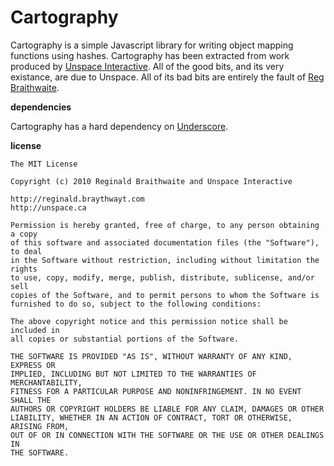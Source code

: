 Cartography
===

Cartography is a simple Javascript library for writing object mapping functions using hashes. Cartography has been extracted from work produced by [Unspace Interactive][u]. All of the good bits, and its very existance, are due to Unspace. All of its bad bits are entirely the fault of [Reg Braithwaite][r].

**dependencies**

Cartography has a hard dependency on [Underscore][_].

**license**

    The MIT License

    Copyright (c) 2010 Reginald Braithwaite and Unspace Interactive

    http://reginald.braythwayt.com
    http://unspace.ca

    Permission is hereby granted, free of charge, to any person obtaining a copy
    of this software and associated documentation files (the "Software"), to deal
    in the Software without restriction, including without limitation the rights
    to use, copy, modify, merge, publish, distribute, sublicense, and/or sell
    copies of the Software, and to permit persons to whom the Software is
    furnished to do so, subject to the following conditions:

    The above copyright notice and this permission notice shall be included in
    all copies or substantial portions of the Software.

    THE SOFTWARE IS PROVIDED "AS IS", WITHOUT WARRANTY OF ANY KIND, EXPRESS OR
    IMPLIED, INCLUDING BUT NOT LIMITED TO THE WARRANTIES OF MERCHANTABILITY,
    FITNESS FOR A PARTICULAR PURPOSE AND NONINFRINGEMENT. IN NO EVENT SHALL THE
    AUTHORS OR COPYRIGHT HOLDERS BE LIABLE FOR ANY CLAIM, DAMAGES OR OTHER
    LIABILITY, WHETHER IN AN ACTION OF CONTRACT, TORT OR OTHERWISE, ARISING FROM,
    OUT OF OR IN CONNECTION WITH THE SOFTWARE OR THE USE OR OTHER DEALINGS IN
    THE SOFTWARE.
    
[_]: https://github.com/documentcloud/underscore
[u]: http://unspace.ca
[r]: http://reginald.braythwayt.com
